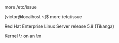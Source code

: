 more /etc/issue



[victor@localhost ~]$ more /etc/issue

Red Hat Enterprise Linux Server release 5.8 (Tikanga)

Kernel \r on an \m

